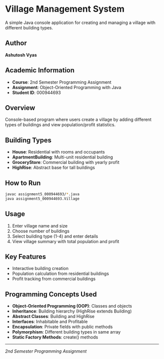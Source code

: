 # Village Management System

A simple Java console application for creating and managing a village with different building types.

## Author
**Ashutosh Vyas**

## Academic Information
- **Course**: 2nd Semester Programming Assignment
- **Assignment**: Object-Oriented Programming with Java
- **Student ID**: 000944693

## Overview
Console-based program where users create a village by adding different types of buildings and view population/profit statistics.

## Building Types
- **House**: Residential with rooms and occupants
- **ApartmentBuilding**: Multi-unit residential building  
- **GroceryStore**: Commercial building with yearly profit
- **HighRise**: Abstract base for tall buildings

## How to Run
```bash
javac assignment5_000944693/*.java
java assignment5_000944693.Village
```

## Usage
1. Enter village name and size
2. Choose number of buildings
3. Select building type (1-4) and enter details
4. View village summary with total population and profit

## Key Features
- Interactive building creation
- Population calculation from residential buildings
- Profit tracking from commercial buildings

## Programming Concepts Used
- **Object-Oriented Programming (OOP)**: Classes and objects
- **Inheritance**: Building hierarchy (HighRise extends Building)
- **Abstract Classes**: Building and HighRise
- **Interfaces**: Inhabitable and Profitable
- **Encapsulation**: Private fields with public methods
- **Polymorphism**: Different building types in same array
- **Static Factory Methods**: create() methods

---
*2nd Semester Programming Assignment*
